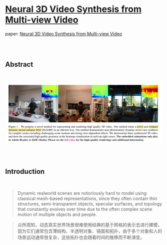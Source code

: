 # [Neural 3D Video Synthesis from Multi-view Video](https://neural-3d-video.github.io/)


paper: [Neural 3D Video Synthesis from Multi-view Video](https://neural-3d-video.github.io/resources/paper.pdf)


<br><br>
## Abstract
<br>

![f1-abstract](./images/f1-abstract.JPG)


<br><br>
## Introduction
<br>

> Dynamic realworld scenes are notoriously hard to model using classical mesh-based representations, since they often contain thin structures, semi-transparent objects, specular surfaces, and topology that constantly evolves over time due to the often complex scene motion of multiple objects and people.

> 众所周知，动态真实世界场景很难使用经典的基于网格的表示去进行建模，因为它们通常包含薄结构、半透明对象、镜面和拓扑，由于多个对象和人的场景运动通常很复杂，这些拓扑也会随着时间的推移而不断演变。






